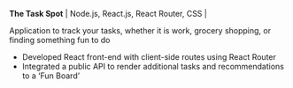 **The Task Spot** | Node.js, React.js, React Router, CSS |

Application to track your tasks, whether it is work, grocery shopping, or finding something fun to do
- Developed React front-end with client-side routes using React Router
-  Integrated a public API to render additional tasks and recommendations to a ‘Fun Board’
